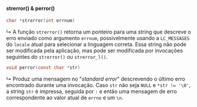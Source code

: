 #### strerror() & perror()

```c
char *strerror(int errnum)
```
&rdsh; A função `strerror()` retorna um ponteiro para uma string que descreve o erro enviado como argumento `errnum`, possivelmente usando a `LC_MESSAGES` do `locale` atual para selecionar a linguagem correta. Essa string não pode ser modificada pela aplicação, mas pode ser modificada por invocações seguintes do `strerror()` ou `strerror_l()`.

```c
void perror(const char *str)
```
&rdsh; Produz uma mensagem no "*standard error*" descrevendo o último erro encontrado durante uma invocação. Caso `str` não seja `NULL` e `*str != '\0'`, a string `str` é impressa, seguida por `:` e então uma mensagem de erro correspondente ao valor atual de `errno` e um `\n`.

